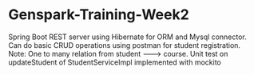 # Genspark-Training-Week2
Spring Boot REST server using Hibernate for ORM and Mysql connector.
Can do basic CRUD operations using postman for student registration.
Note: One to many relation from student ---> course.
Unit test on  updateStudent of StudentServiceImpl implemented with mockito
